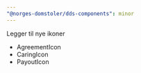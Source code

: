 ```yaml
---
"@norges-domstoler/dds-components": minor
---
```


Legger til nye ikoner

- AgreementIcon
- CaringIcon
- PayoutIcon
